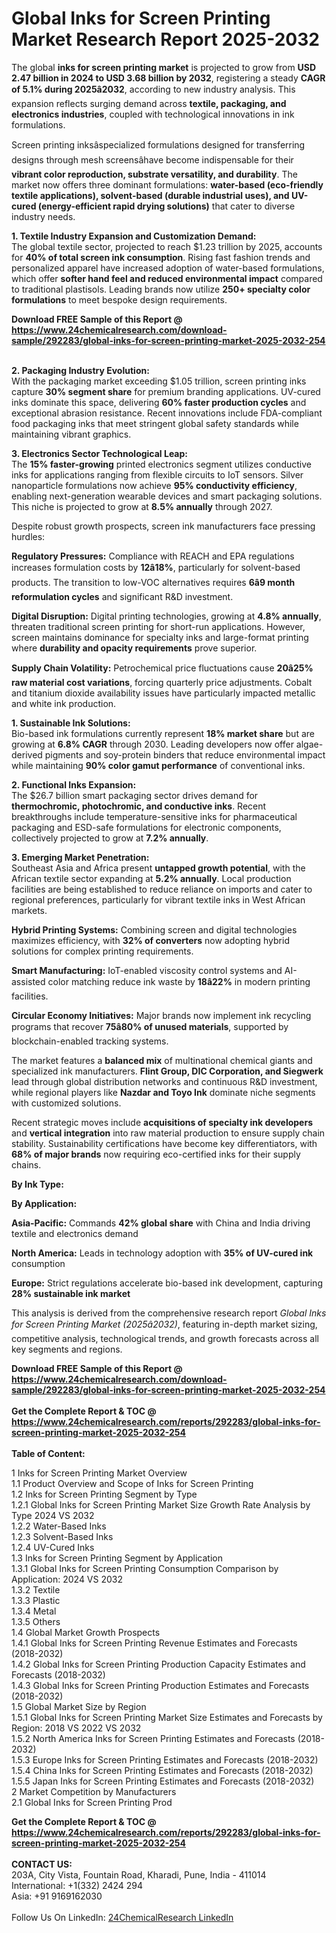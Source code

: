 <h1>Global Inks for Screen Printing Market Research Report 2025-2032</h1><p>The global <strong>inks for screen printing market</strong> is projected to grow from <strong>USD 2.47 billion in 2024 to USD 3.68 billion by 2032</strong>, registering a steady <strong>CAGR of 5.1% during 2025â2032</strong>, according to new industry analysis. This expansion reflects surging demand across <strong>textile, packaging, and electronics industries</strong>, coupled with technological innovations in ink formulations.</p><p>Screen printing inksâspecialized formulations designed for transferring designs through mesh screensâhave become indispensable for their <strong>vibrant color reproduction, substrate versatility, and durability</strong>. The market now offers three dominant formulations: <strong>water-based (eco-friendly textile applications), solvent-based (durable industrial uses), and UV-cured (energy-efficient rapid drying solutions)</strong> that cater to diverse industry needs.</p><p><strong>1. Textile Industry Expansion and Customization Demand:</strong><br>
The global textile sector, projected to reach $1.23 trillion by 2025, accounts for <strong>40% of total screen ink consumption</strong>. Rising fast fashion trends and personalized apparel have increased adoption of water-based formulations, which offer <strong>softer hand feel and reduced environmental impact</strong> compared to traditional plastisols. Leading brands now utilize <strong>250+ specialty color formulations</strong> to meet bespoke design requirements.</p><div><b>Download FREE Sample of this Report @ 
            <a href="https://www.24chemicalresearch.com/download-sample/292283/global-inks-for-screen-printing-market-2025-2032-254">
            https://www.24chemicalresearch.com/download-sample/292283/global-inks-for-screen-printing-market-2025-2032-254</a></b></div><br><p><strong>2. Packaging Industry Evolution:</strong><br>
With the packaging market exceeding $1.05 trillion, screen printing inks capture <strong>30% segment share</strong> for premium branding applications. UV-cured inks dominate this space, delivering <strong>60% faster production cycles</strong> and exceptional abrasion resistance. Recent innovations include FDA-compliant food packaging inks that meet stringent global safety standards while maintaining vibrant graphics.</p><p><strong>3. Electronics Sector Technological Leap:</strong><br>
The <strong>15% faster-growing</strong> printed electronics segment utilizes conductive inks for applications ranging from flexible circuits to IoT sensors. Silver nanoparticle formulations now achieve <strong>95% conductivity efficiency</strong>, enabling next-generation wearable devices and smart packaging solutions. This niche is projected to grow at <strong>8.5% annually</strong> through 2027.</p><p>Despite robust growth prospects, screen ink manufacturers face pressing hurdles:</p><p><strong>Regulatory Pressures:</strong> Compliance with REACH and EPA regulations increases formulation costs by <strong>12â18%</strong>, particularly for solvent-based products. The transition to low-VOC alternatives requires <strong>6â9 month reformulation cycles</strong> and significant R&amp;D investment.</p><p><strong>Digital Disruption:</strong> Digital printing technologies, growing at <strong>4.8% annually</strong>, threaten traditional screen printing for short-run applications. However, screen maintains dominance for specialty inks and large-format printing where <strong>durability and opacity requirements</strong> prove superior.</p><p><strong>Supply Chain Volatility:</strong> Petrochemical price fluctuations cause <strong>20â25% raw material cost variations</strong>, forcing quarterly price adjustments. Cobalt and titanium dioxide availability issues have particularly impacted metallic and white ink production.</p><p><strong>1. Sustainable Ink Solutions:</strong><br>
Bio-based ink formulations currently represent <strong>18% market share</strong> but are growing at <strong>6.8% CAGR</strong> through 2030. Leading developers now offer algae-derived pigments and soy-protein binders that reduce environmental impact while maintaining <strong>90% color gamut performance</strong> of conventional inks.</p><p><strong>2. Functional Inks Expansion:</strong><br>
The $26.7 billion smart packaging sector drives demand for <strong>thermochromic, photochromic, and conductive inks</strong>. Recent breakthroughs include temperature-sensitive inks for pharmaceutical packaging and ESD-safe formulations for electronic components, collectively projected to grow at <strong>7.2% annually</strong>.</p><p><strong>3. Emerging Market Penetration:</strong><br>
Southeast Asia and Africa present <strong>untapped growth potential</strong>, with the African textile sector expanding at <strong>5.2% annually</strong>. Local production facilities are being established to reduce reliance on imports and cater to regional preferences, particularly for vibrant textile inks in West African markets.</p><p><strong>Hybrid Printing Systems:</strong> Combining screen and digital technologies maximizes efficiency, with <strong>32% of converters</strong> now adopting hybrid solutions for complex printing requirements.</p><p><strong>Smart Manufacturing:</strong> IoT-enabled viscosity control systems and AI-assisted color matching reduce ink waste by <strong>18â22%</strong> in modern printing facilities.</p><p><strong>Circular Economy Initiatives:</strong> Major brands now implement ink recycling programs that recover <strong>75â80% of unused materials</strong>, supported by blockchain-enabled tracking systems.</p><p>The market features a <strong>balanced mix</strong> of multinational chemical giants and specialized ink manufacturers. <strong>Flint Group, DIC Corporation, and Siegwerk</strong> lead through global distribution networks and continuous R&amp;D investment, while regional players like <strong>Nazdar and Toyo Ink</strong> dominate niche segments with customized solutions.</p><p>Recent strategic moves include <strong>acquisitions of specialty ink developers</strong> and <strong>vertical integration</strong> into raw material production to ensure supply chain stability. Sustainability certifications have become key differentiators, with <strong>68% of major brands</strong> now requiring eco-certified inks for their supply chains.</p><p><strong>By Ink Type:</strong></p><p><strong>By Application:</strong></p><p><strong>Asia-Pacific:</strong> Commands <strong>42% global share</strong> with China and India driving textile and electronics demand</p><p><strong>North America:</strong> Leads in technology adoption with <strong>35% of UV-cured ink</strong> consumption</p><p><strong>Europe:</strong> Strict regulations accelerate bio-based ink development, capturing <strong>28% sustainable ink market</strong></p><p>This analysis is derived from the comprehensive research report <em>Global Inks for Screen Printing Market (2025â2032)</em>, featuring in-depth market sizing, competitive analysis, technological trends, and growth forecasts across all key segments and regions.</p><div><b>Download FREE Sample of this Report @ 
            <a href="https://www.24chemicalresearch.com/download-sample/292283/global-inks-for-screen-printing-market-2025-2032-254">
            https://www.24chemicalresearch.com/download-sample/292283/global-inks-for-screen-printing-market-2025-2032-254</a></b></div><br><div><b>Get the Complete Report & TOC @ 
            <a href="https://www.24chemicalresearch.com/reports/292283/global-inks-for-screen-printing-market-2025-2032-254">
            https://www.24chemicalresearch.com/reports/292283/global-inks-for-screen-printing-market-2025-2032-254</a></b></div><br>
            <b>Table of Content:</b><p>1 Inks for Screen Printing Market Overview<br />
    1.1 Product Overview and Scope of Inks for Screen Printing<br />
    1.2 Inks for Screen Printing Segment by Type<br />
        1.2.1 Global Inks for Screen Printing Market Size Growth Rate Analysis by Type 2024 VS 2032<br />
        1.2.2 Water-Based Inks<br />
        1.2.3 Solvent-Based Inks<br />
        1.2.4 UV-Cured Inks<br />
    1.3 Inks for Screen Printing Segment by Application<br />
        1.3.1 Global Inks for Screen Printing Consumption Comparison by Application: 2024 VS 2032<br />
        1.3.2 Textile<br />
        1.3.3 Plastic<br />
        1.3.4 Metal<br />
        1.3.5 Others<br />
    1.4 Global Market Growth Prospects<br />
        1.4.1 Global Inks for Screen Printing Revenue Estimates and Forecasts (2018-2032)<br />
        1.4.2 Global Inks for Screen Printing Production Capacity Estimates and Forecasts (2018-2032)<br />
        1.4.3 Global Inks for Screen Printing Production Estimates and Forecasts (2018-2032)<br />
    1.5 Global Market Size by Region<br />
        1.5.1 Global Inks for Screen Printing Market Size Estimates and Forecasts by Region: 2018 VS 2022 VS 2032<br />
        1.5.2 North America Inks for Screen Printing Estimates and Forecasts (2018-2032)<br />
        1.5.3 Europe Inks for Screen Printing Estimates and Forecasts (2018-2032)<br />
        1.5.4 China Inks for Screen Printing Estimates and Forecasts (2018-2032)<br />
        1.5.5 Japan Inks for Screen Printing Estimates and Forecasts (2018-2032)<br />
2 Market Competition by Manufacturers<br />
    2.1 Global Inks for Screen Printing Prod</p><div><b>Get the Complete Report & TOC @ 
            <a href="https://www.24chemicalresearch.com/reports/292283/global-inks-for-screen-printing-market-2025-2032-254">
            https://www.24chemicalresearch.com/reports/292283/global-inks-for-screen-printing-market-2025-2032-254</a></b></div><br><b>CONTACT US:</b><br>
            203A, City Vista, Fountain Road, Kharadi, Pune, India - 411014<br>
            International: +1(332) 2424 294<br>
            Asia: +91 9169162030 <br><br>
            Follow Us On LinkedIn: <a href="https://www.linkedin.com/company/24chemicalresearch/">24ChemicalResearch LinkedIn</a>